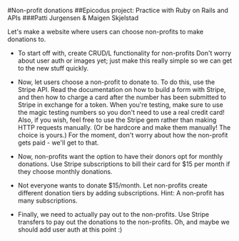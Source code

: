 #Non-profit donations
##Epicodus project: Practice with Ruby on Rails and APIs
###Patti Jurgensen & Maigen Skjelstad

Let's make a website where users can choose non-profits to make donations to.

* To start off with, create CRUD/L functionality for non-profits Don't worry about user auth or images yet; just make this really simple so we can get to the new stuff quickly.

* Now, let users choose a non-profit to donate to. To do this, use the Stripe API. Read the documentation on how to build a form with Stripe, and then how to charge a card after the number has been submitted to Stripe in exchange for a token. When you're testing, make sure to use the magic testing numbers so you don't need to use a real credit card! Also, if you wish, feel free to use the Stripe gem rather than making HTTP requests manually. (Or be hardcore and make them manually! The choice is yours.) For the moment, don't worry about how the non-profit gets paid - we'll get to that.

* Now, non-profits want the option to have their donors opt for monthly donations. Use Stripe subscriptions to bill their card for $15 per month if they choose monthly donations.

* Not everyone wants to donate $15/month. Let non-profits create different donation tiers by adding subscriptions. Hint: A non-profit has many subscriptions.

* Finally, we need to actually pay out to the non-profits. Use Stripe transfers to pay out the donations to the non-profits.
Oh, and maybe we should add user auth at this point :)
